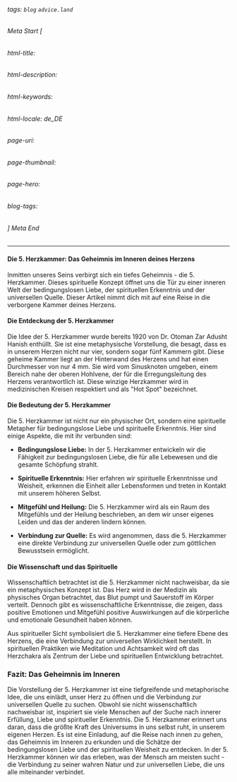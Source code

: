 ###### tags: `blog` `advice.land`

###### Meta Start [
###### html-title:
###### html-description:
###### html-keywords:
###### html-locale: de_DE
###### page-uri:
###### page-thumbnail:
###### page-hero:
###### blog-tags: 
###### ] Meta End

---

#### Die 5. Herzkammer: Das Geheimnis im Inneren deines Herzens

Inmitten unseres Seins verbirgt sich ein tiefes Geheimnis - die 5. Herzkammer. Dieses spirituelle Konzept öffnet uns die Tür zu einer inneren Welt der bedingungslosen Liebe, der spirituellen Erkenntnis und der universellen Quelle. Dieser Artikel nimmt dich mit auf eine Reise in die verborgene Kammer deines Herzens.

#### Die Entdeckung der 5. Herzkammer

Die Idee der 5. Herzkammer wurde bereits 1920 von Dr. Otoman Zar Adusht Hanish enthüllt. Sie ist eine metaphysische Vorstellung, die besagt, dass es in unserem Herzen nicht nur vier, sondern sogar fünf Kammern gibt. Diese geheime Kammer liegt an der Hinterwand des Herzens und hat einen Durchmesser von nur 4 mm. Sie wird vom Sinusknoten umgeben, einem Bereich nahe der oberen Hohlvene, der für die Erregungsleitung des Herzens verantwortlich ist. Diese winzige Herzkammer wird in medizinischen Kreisen respektiert und als "Hot Spot" bezeichnet.

#### Die Bedeutung der 5. Herzkammer

Die 5. Herzkammer ist nicht nur ein physischer Ort, sondern eine spirituelle Metapher für bedingungslose Liebe und spirituelle Erkenntnis. Hier sind einige Aspekte, die mit ihr verbunden sind:

- **Bedingungslose Liebe:** In der 5. Herzkammer entwickeln wir die Fähigkeit zur bedingungslosen Liebe, die für alle Lebewesen und die gesamte Schöpfung strahlt.

- **Spirituelle Erkenntnis:** Hier erfahren wir spirituelle Erkenntnisse und Weisheit, erkennen die Einheit aller Lebensformen und treten in Kontakt mit unserem höheren Selbst.

- **Mitgefühl und Heilung:** Die 5. Herzkammer wird als ein Raum des Mitgefühls und der Heilung beschrieben, an dem wir unser eigenes Leiden und das der anderen lindern können.

- **Verbindung zur Quelle:** Es wird angenommen, dass die 5. Herzkammer eine direkte Verbindung zur universellen Quelle oder zum göttlichen Bewusstsein ermöglicht.

#### Die Wissenschaft und das Spirituelle

Wissenschaftlich betrachtet ist die 5. Herzkammer nicht nachweisbar, da sie ein metaphysisches Konzept ist. Das Herz wird in der Medizin als physisches Organ betrachtet, das Blut pumpt und Sauerstoff im Körper verteilt. Dennoch gibt es wissenschaftliche Erkenntnisse, die zeigen, dass positive Emotionen und Mitgefühl positive Auswirkungen auf die körperliche und emotionale Gesundheit haben können.

Aus spiritueller Sicht symbolisiert die 5. Herzkammer eine tiefere Ebene des Herzens, die eine Verbindung zur universellen Wirklichkeit herstellt. In spirituellen Praktiken wie Meditation und Achtsamkeit wird oft das Herzchakra als Zentrum der Liebe und spirituellen Entwicklung betrachtet.

### Fazit: Das Geheimnis im Inneren

Die Vorstellung der 5. Herzkammer ist eine tiefgreifende und metaphorische Idee, die uns einlädt, unser Herz zu öffnen und die Verbindung zur universellen Quelle zu suchen. Obwohl sie nicht wissenschaftlich nachweisbar ist, inspiriert sie viele Menschen auf der Suche nach innerer Erfüllung, Liebe und spiritueller Erkenntnis. Die 5. Herzkammer erinnert uns daran, dass die größte Kraft des Universums in uns selbst ruht, in unserem eigenen Herzen. Es ist eine Einladung, auf die Reise nach innen zu gehen, das Geheimnis im Inneren zu erkunden und die Schätze der bedingungslosen Liebe und der spirituellen Weisheit zu entdecken. In der 5. Herzkammer können wir das erleben, was der Mensch am meisten sucht - die Verbindung zu seiner wahren Natur und zur universellen Liebe, die uns alle miteinander verbindet.